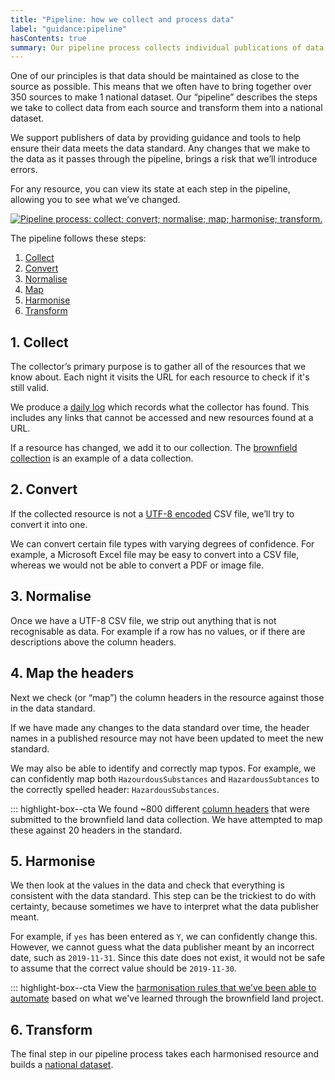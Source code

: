 ```yaml
---
title: "Pipeline: how we collect and process data"
label: "guidance:pipeline"
hasContents: true
summary: Our pipeline process collects individual publications of data and turns them into a national dataset.
---
```


One of our principles is that data should be maintained as close to the source as possible. This means that we often have to bring together over 350 sources to make 1 national dataset. Our “pipeline” describes the steps we take to collect data from each source and transform them into a national dataset.

We support publishers of data by providing guidance and tools to help ensure their data meets the data standard. Any changes that we make to the data as it passes through the pipeline, brings a risk that we’ll introduce errors.

<div class="highlight-box--cta">
  <p>For any resource, you can view its state at each step in the pipeline, allowing you to see what we’ve changed.</p>
</div>

<a data-flickr-embed="true" href="https://www.flickr.com/photos/mattlucht/49547009136/in/datetaken-public/" title="Pipeline process: collect; convert; normalise; map; harmonise; transform."><img class="dl-image" src="https://live.staticflickr.com/65535/49547009136_f3c86e9e31_b.jpg" alt="Pipeline process: collect; convert; normalise; map; harmonise; transform."></a>

The pipeline follows these steps:

1. [Collect](#1-collect)
2. [Convert](#2-convert)
3. [Normalise](#3-normalise)
4. [Map](#4-map-the-headers)
5. [Harmonise](#5-harmonise)
6. [Transform](#6-transform)

## 1. Collect

The collector’s primary purpose is to gather all of the resources that we know about. Each night it visits the URL for each resource to check if it's still valid.

We produce a [daily log](/resource/log/2020-03-09) which records what the collector has found. This includes any links that cannot be accessed and new resources found at a URL.

If a resource has changed, we add it to our collection. The [brownfield collection](https://github.com/digital-land/brownfield-land-collection/blob/master/dataset/brownfield-land.csv) is an example of a data collection.

## 2. Convert

If the collected resource is not a [UTF-8 encoded](https://www.w3schools.com/charsets/ref_html_utf8.asp) CSV file, we’ll try to convert it into one.

We can convert certain file types with varying degrees of confidence. For example, a Microsoft Excel file may be easy to convert into a CSV file, whereas we would not be able to convert a PDF or image file.

## 3. Normalise

Once we have a UTF-8 CSV file, we strip out anything that is not recognisable as data. For example if a row has no values, or if there are descriptions above the column headers.

## 4. Map the headers

Next we check (or “map”) the column headers in the resource against those in the data standard.

If we have made any changes to the data standard over time, the header names in a published resource may not have been updated to meet the new standard.

We may also be able to identify and correctly map typos. For example, we can confidently map both `HazourdousSubstances` and `HazardousSubtances` to the correctly spelled header: `HazardousSubstances`.

::: highlight-box--cta
    We found ~800 different [column headers](https://github.com/digital-land/brownfield-land-collection/blob/master/index/count/column.csv) that were submitted to the brownfield land data collection. We have attempted to map these against 20 headers in the standard.

## 5. Harmonise

We then look at the values in the data and check that everything is consistent with the data standard. This step can be the trickiest to do with certainty, because sometimes we have to interpret what the data publisher meant. 

For example, if `yes` has been entered as `Y`, we can confidently change this. However, we cannot guess what the data publisher meant by an incorrect date, such as `2019-11-31`. Since this date does not exist, it would not be safe to assume that the correct value should be `2019-11-30`.

::: highlight-box--cta
    View the [harmonisation rules that we’ve been able to automate](https://github.com/digital-land/brownfield-land-collection/blob/master/bin/harmonise.py) based on what we've learned through the brownfield land project.

## 6. Transform

The final step in our pipeline process takes each harmonised resource and builds a [national dataset](/dataset/brownfield-land/).
